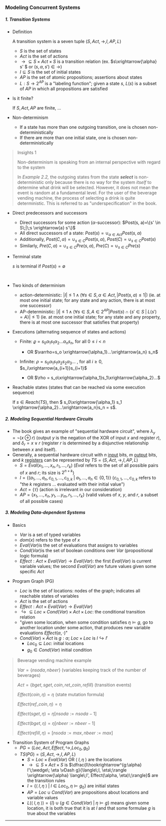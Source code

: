 ### Modeling Concurrent Systems

##### 1. Transition Systems

* Definition

  A transition system is a seven tuple $(S, Act, \rightarrow, I, AP, L)$

  * $S$ is the set of states
  * $Act​$ is the set of actions
  * $\rightarrow \subseteq S \times Act \times S$ is a transition relation (ex. $s\xrightarrow{\alpha} s' $ or $(s, \alpha, s') \in \rightarrow$)
  * $I \subseteq S$ is the set of initial states
  * $AP​$ is the set of atomic propositions; assertions about states
  * $L: S \rightarrow 2^{AP}$ is a "labeling function"; given a state $s$, $L(s)$ is a subset of $AP$ in which all propositions are satisfied




* Is it finite?

  If $S, Act, AP$ are finite, ...





* Non-determinism
  * If a state has more than one outgoing transition, one is chosen non-deterministically
  * If there are more than one initial state, one is chosen non-deterministically




> Insights 1
>
> Non-determinism is speaking from an internal perspective with regard to the system 
>
> In *Example 2.2,*  the outgoing states from the state ***select*** is non-deterministic only because there is no way for the system *itself* to determine what drink will be selected. However, it does not mean the event is random at a fundamental level. For the user of the beverage vending machine, the process of selecting a drink is quite deterministic. This is referred to as "underspecification" in the book.



* Direct predecessors and successors
  * Direct successors for some action ($\alpha$-successor): $Post(s, a)=\{s' \in S\;|\;s \xrightarrow{a} s'\}$
  * All direct successors of a state: $Post(s)=\cup_{\alpha \in Act} Post(s, \alpha)$
  * Additionally, $Post(C, \alpha)=\cup_{s\in C} Post(s,\alpha)$, $Post(C)=\cup_{s\in C} Post(s)$
  * Similarly, $Pre(C,\alpha)=\cup_{s\in C} Pre(s, \alpha)$, $Pre(C)=\cup_{s\in C}Pre(s)$





* Terminal state

  $s$ is terminal if $Post(s)=\emptyset$

  ​



* Two kinds of determinism
  * action-deterministic: $|I| \leq 1 \wedge (\forall s\in S, \alpha \in Act, |Post(s,a) \leq 1|)$ (ie. at most one initial state; for any state and any action, there is at most one successor)
  * AP-deterministic: $|I|\leq 1 \wedge (\forall s\in S, A\in 2^{AP}|Post(s) \cap \{s' \in S\;|\;L(s')=A\}| \leq 1)$ (ie. at most one initial state; for any state and any property, there is at most one successor that satisfies that property)




* Executions (alternating sequence of states and actions)

  * Finite: $\varrho=s_0\alpha_1s_1\alpha_2...\alpha_ns_n$, for all $0 \leq i < n$ 
    * OR $\varrho=s_o \xrightarrow{\alpha_1}...\xrightarrow{a_n} s_n$

  * Infinite: $\rho = s_0\alpha_1s_1\alpha_2s_2\alpha_3...$ , for all $i \geq 0$, $s_i\xrightarrow{a_{i+1}}s_{i+1}$
    * OR $\rho = s_o\xrightarrow{\alpha_1}s_1\xrightarrow{\alpha_2}...$



* Reachable states (states that can be reached via some execution sequence)

  If $s\in Reach(TS)$, then $ s_0\xrightarrow{\alpha_1} s_1 \xrightarrow{\alpha_2}...\xrightarrow{a_n}s_n = s$.





##### 2. Modeling Sequential Hardware Circuits

* The book gives an example of "sequential hardware circuit", where $\lambda_y=\neg(x\oplus r)$ (output $y$ is the negation of the XOR of input $x$ and register $r$), and $\delta_r=x \vee r$ (register $r$ is determined by a disjunctive relationship between $x$ and itself).
* Generally, a sequential hardware circuit with $n$ <u>input</u> bits, $m$ <u>output</u> bits, and $k$ <u>registers</u> can be represented by $TS=(S, Act, \rightarrow, I, AP, L)$
  * $S=Eval(x_1,...,x_n, r_1,...,r_k)$ ($Eval$ refers to the set of all possible pairs of $x$ and $r$; its size is $2^{n+k}$)
  * $I=\{(a_1,...,a_n, c_{0,1},...,c_{0,k}\;|\;a_1,...,a_n\in \{0,1\}\}$ ($c_{0,1},...,c_{0,k}$ refers to "the $k$ registers ... evaluated with their initial value")
  * $Act=\{\tau\}$ (action is irrelevant in our consideration)
  * $AP=\{x_1,...,x_n,y_1,...y_m,r_1,...,r_k\}$ (valid values of $x$, $y$, and $r$, a subset of all possible cases)




##### 3. Modeling Data-dependent Systems

* Basics
  * $Var$ is a set of typed variables
  * $dom(x)$ refers to the type of $x$
  * $Eval(Var)​$ is the set of evaluations that assigns to variables
  * $Cond(Var)​$ is the set of boolean conditions over $Var​$ (propositional logic formula)
  * $Effect: Act \times Eval(Var) \to Eval(Var)$: the first $Eval(Var)$ is current variable values; the second $Eval(Var)$ are future values given some specific $Act$




* Program Graph (PG)

    * $Loc$ is the set of locations: nodes of the graph; indicates all reachable states of variables
    * $Act$ is the set of actions
    * $Effect: Act \times Eval(Var) \to Eval(Var)$
    * $\hookrightarrow \subseteq Loc \times Cond(Var) \times Act \times Loc$: the conditional transition relation
  *  "given some location, when some condition satisfies $\eta \vDash g$, go to another location under some action, that produces new variable evaluations $Effect(\alpha, \cdot)$"
  * $Cond(Var) \times Act$ is $g: \alpha$;  $Loc \times Loc$ is $l \hookrightarrow l'$
    * $Loc_0 \subseteq Loc$: initial locations
    * $g_0\in Cond(Var)$ initial condition



> Beverage vending machine example
>
> $Var = \{nsoda, nbeer\}$ (variables keeping track of the number of beverages)
>
> $Act=\{bget, sget,coin,ret\_coin,refill\}$ (transition events)
>
> $Effect(coin, \eta) = \eta$ (state mutation formula)
>
> $Effect(ref\_coin, \eta)= \eta$
>
> $Effect(sget, \eta)=\eta[nsoda:=nsoda-1]$
>
> $Effect(bget, \eta)=\eta[nbeer:=nbeer-1]$
>
> $Effect(refill, \eta)=[nsoda:=max,nbeer:=max]$



* Transition System of Program Graphs
  * $PG=(Loc, Act, Effect,\hookrightarrow, Loc_0,g_0)$
  * $TS(PG)=(S,Act,\to,I,AP,L)$
    * $S=Loc\times Eval(Var)$ OR $\langle\;l,\eta \;\rangle$ are the locations
    * $\to \subseteq S\times Act \times S$ is $\dfrac{l\hookrightarrow^{g:\alpha} l'\;\wedge\; \eta \vDash g}{\langle\;l, \eta\;\rangle \xrightarrow{\alpha} \langle\;l', Effect(\alpha, \eta)\;\rangle}$ are the transition rules
    * $I=\{\langle\;l,\eta\;\rangle\;|\;l\in Loc_0, \eta \vDash g_0\}$ are initial states
    * $AP=Loc\cup Cond(Var)$ are propositions about locations and variable values
    * $L(\langle\;l,\eta\;\rangle)=\{l\}\cup \{g\in Cond(Var)\;|\;\eta\vDash g\}$ means given some location, it is both true that it is at $l$ and that some formulae $g$ is true about the variables

---